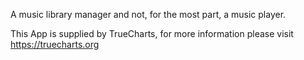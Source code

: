 A music library manager and not, for the most part, a music player.

This App is supplied by TrueCharts, for more information please visit https://truecharts.org
